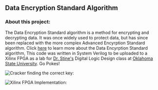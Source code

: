 ## Data Encryption Standard Algorithm

### About this project:

The Data Encryption Standard algorithm is a method for encrypting and decrypting data. It was once widely used to protect data, but has since been replaced with the more complex Advanced Encyrption Standard algorithm. Click [here](https://page.math.tu-berlin.de/~kant/teaching/hess/krypto-ws2006/des.htm) to learn more about the Data Encyrption Standard algorithm, This code was written in System Verilog to be uploaded to a Xilinx FPGA as a lab for [Dr. Stine's](https://experts.okstate.edu/james.stine) Digital Logic Design class at [Oklahoma State University](https://go.okstate.edu/). Go Pokes!
 
![Cracker finding the correct key:]()

![Xilinx FPGA Implementation:]()

